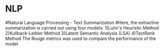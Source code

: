 # NLP
#Natural Language Processing - Text Summarization
#Here, the extractive summarization is carried out using four models:
1)Luhn's Heuristic Method
2)Kullback-Leibler Method
3)Latent Semantic Analysis (LSA)
4)TextRank Method
The Rouge metrics was used to compare the performance of the model
